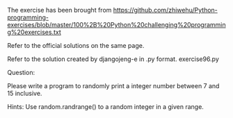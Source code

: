 The exercise has been brought from https://github.com/zhiwehu/Python-programming-exercises/blob/master/100%2B%20Python%20challenging%20programming%20exercises.txt

Refer to the official solutions on the same page.

Refer to the solution created by djangojeng-e in .py format. exercise96.py 

Question:

Please write a program to randomly print a integer number between 7 and 15 inclusive.



Hints:
Use random.randrange() to a random integer in a given range.
